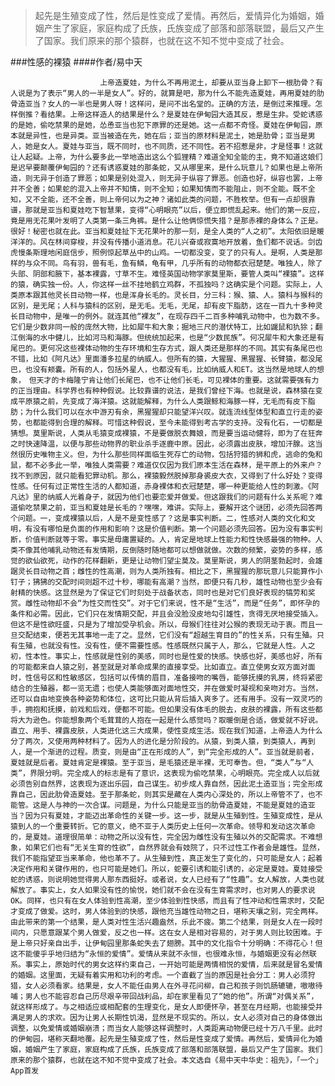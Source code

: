 > 起先是生殖变成了性，然后是性变成了爱情。再然后，爱情异化为婚姻，婚姻产生了家庭，家庭构成了氏族，氏族变成了部落和部落联盟，最后又产生了国家。我们原来的那个猿群，也就在这不知不觉中变成了社会。

###性感的裸猿
####作者/易中天

						上帝造夏娃，为什么不再用泥土，却要从亚当身上卸下一根肋骨？有人说是为了表示“男人的一半是女人”。好的，就算是吧，那为什么不能先造夏娃，再用夏娃的肋骨造亚当？女人的一半也是男人呀！这样问，是问不出名堂的。正确的方法，是倒过来推理。怎样倒推？看结果。上帝这样造人的结果是什么？是夏娃在伊甸园大造其反，惹是生非。受蛇诱惑的是她，偷吃禁果的是她，怂恿亚当也犯下原罪的还是她。这一点都不奇怪。夏娃在伊甸园，原本就是异性，也是异类。亚当被造在先，她在后；亚当的原材料是泥土，她是肋骨；亚当是男人，她是女人。夏娃与亚当，既不同时，也不同质，还不同性。若不招惹是非，才是怪事！这就让人起疑。上帝，为什么要多此一举地造出这么个狐狸精？难道全知全能的主，竟不知道这娘们是迟早要颠覆伊甸园的？还有诱惑夏娃的那条蛇，又从哪里来，是什么玩意儿？如果也是上帝所造，则无异于创造了罪恶；如果是别处混入，则无异于纵容了罪恶。创造也好，纵容也罢，上帝并不全善；如果蛇的混入上帝并不知情，则不全知；如果知情而不能阻止，则不全能。既不全知，又不全能，还不全善，则上帝何以为之神？诸如此类的问题，不胜枚举。但有一点却很靠谱，那就是亚当和夏娃吃下智慧果，变得“心明眼亮”以后，便立即慌乱起来。他们的第一反应，竟是用无花果叶发明了人类第一条三角裤。是什么让他俩惊慌失措？是那赤裸的身体么？正是。很好！秘密也就在此。亚当和夏娃扯下无花果叶的那一刻，是全人类的“人之初”。太阳依旧是暖洋洋的。风在林间穿梭，并没有传播小道消息。花儿兴奋或寂寞地开放着，鱼们都不说话。剑齿虎慢条斯理地闲庭信步，照例惊起草丛中的山鸡。一切都没变，变了的只有人。是啊，人类是那样的与众不同。鸟有羽，兽有毛，鱼有鳞，龟有甲，几乎所有的动物都衣冠楚楚。唯独人，除了头部、阴部和腋下，基本裸露，寸草不生。难怪英国动物学家莫里斯，要管人类叫“裸猿”。这样的猿，确实独一份。人，你这样一丝不挂地鹤立鸡群，不孤独吗？这确实是个问题。实际上，人类原本跟其他灵长目动物一样，也是浑身长毛的。灵长目，分三科：猴、猿、人。猿科与猴科的区别，是无尾；人科与猿科的区别，是无毛。无毛，无尾，却有皮下脂肪，这在一百九十多种灵长目动物中，是唯一的例外。就连其他“裸友”，在现存四千二百多种哺乳动物中，也为数不多。它们是少数非同一般的庞然大物，比如犀牛和大象；掘地三尺的潜伏特工，比如鼹鼠和犰狳；翻江倒海的水中健儿，比如河马和海豚。但统统加起来，也是“少数民族”。何况犀牛和大象还是有尾巴的。更何况这些裸体动物的生存环境和生存方式，跟人类还是那样的不同。其实有条尾巴也不错，比如《阿凡达》里面潘多拉星的纳威人。但所有的猿，大猩猩、黑猩猩、长臂猿，都没尾巴，也没有颊囊。所有的人，包括外星人，也都没有毛，比如纳威人和ET。这当然是地球人的想象，　但天才的卡梅隆宁肯让他们长尾巴，也不让他们长毛，可见裸体的重要。这就需要强有力的正当理由。科学界也有种种假说。比较靠谱的说法，是我们曾经下海。也就是说，森林猿在变成平原猿之前，先变成了海洋猿。这就能解释，为什么人类跟鲸和海豚一样，无毛而有皮下脂肪；为什么我们可以在水中游刃有余，黑猩猩却只能望洋兴叹。就连流线型体型和直立行走的姿势，也都能得到合理的解释。可惜这种假说，至今未能得到考古学的支持。没有化石，一切都是猜想。莫里斯说，人类从毛猿变成裸猿，不是要做脱衣舞娘，而是要当运动健将，即为了在狂奔之时快速降温，以便与那些动物界的职业杀手逐鹿中原。因此，必须露出皮肤，增加汗腺。这当然很历史唯物主义。但，为什么那些同样面临生死存亡的动物，包括狩猎的狮和虎，逃命的兔和鼠，都不必多此一举，唯独人类需要？难道仅仅因为我们原本生活在森林，是平原上的外来户？找不到原因，就只能看犯罪动机。那么，裸猿毅然脱掉那身裘皮大衣，又得到了什么好处？变得性感。任何有过正常性生活的人都知道，赤身裸体和衣冠楚楚，哪一种更能给人性的刺激。《阿凡达》里的纳威人光着身子，就因为他们也要恋爱并做爱。但这跟我们的问题有什么关系呢？难道偷吃禁果之前，亚当和夏娃是长毛的？嘿嘿，难讲。实际上，要解开这个谜团，必须先回答两个问题。一，变成裸猿以后，人是不是变性感了？这是事实判断。二，性感对人类的文化和文明，有没有哪怕是负面的作用和影响？这是价值判断。第一个问题必须先回答。因为没有事实判断，价值判断就等于零。事实是毋庸置疑的。人，肯定是地球上性能力和性快感最强的物种。人类不像其他哺乳动物还有发情期，反倒随时随地都可以想做就做。次数的频繁，姿势的多样，感觉的欲仙欲死，动作的花样翻新，更是让动物们望尘莫及。莫里斯说，男人的阴茎勃起时，会雄踞灵长目动物之首；雌性的性高潮，则为人类所独有。相比之下，黑猩猩的那玩意儿只能算作小钉子；狒狒的交配时间则超不过十秒，哪能有高潮？当然，即便只有几秒，雄性动物也至少会有射精的快感。这显然是为了保证它们时刻处于战备状态，同时也是对它们良好表现的犒劳和奖赏。雌性动物却不会“为性交而性交”。对于它们来说，性不是“生活”，而是“任务”，即怀孕的条件和必需。因此，它们只在发情期交配，并且会没脸没皮地勾引雄性，贪得无厌地接受插入。但这不是性欲旺盛，只是为了增加受孕机会。所以，母猴们往往对公猴的表现无动于衷。而且一旦交配结束，便若无其事地一走了之。显然，它们没有“超越生育目的”的性关系，只有生殖。只有生殖，也就没有性。没有性，便不需要性感。性感既然只属于人，那么，它就是人性。人之初，性本性。事实上，性感就是性别的美感，同时也是性爱的快感。快感也好，美感也好，所有的可能都来自人猿之别，甚至就是对革命成果的直接享受。比如直立。直立使男女双方面对面时，性信号区和性敏感区，包括可以传情的眉目，准备接吻的嘴唇，能够抚摸的乳房，终将紧密结合的生殖器，都一览无遗；也使人类能够面对面地性交，并在做爱时凝视和亲吻对方。当然，还可以自由地变换各种姿势和体位，这可比只能从背后插入爽多了。还有用手。没有一双灵巧的手，拥抱和抚摸，前戏和后戏，便都不可能。但如果没有体毛的脱去，皮肤的裸露，所有这些都将大为逊色。你能想象两个毛茸茸的人抱在一起是什么感觉吗？取暖倒是合适，做爱就不好说。直立、用手、裸露皮肤，人类进化这三大成果，使性变成生活。现在我们知道，上帝造人为什么分了两次，又使用两种材料了。因为人的进化是分阶段的。从猿，到类人猿，到类猿人，再到人，是一个渐进的过程。质变，则是由“正在形成的人”，到“完全形成的人”。亚当就是前者，夏娃就是后者。夏娃肯定是裸猿。至于亚当，是毛猿还是半裸，无可奉告。但，“类人”与“人类”，界限分明。完全成人的标志是有了意识，这表现为偷吃禁果，心明眼亮。完全成人以后就必须告别自然界，这表现为逐出乐园，自己谋生。初步成人靠自然，因此泥土造亚当；完全形成靠自己，因此肋骨造夏娃。至于那条蛇，则其实是藏在人类内心深处的，所以上帝管不了，也不能管。这是人与神的一次合谋。问题是，为什么只能是亚当的肋骨造夏娃，不能是夏娃的造亚当？因为只有夏娃，才能迈出革命性的关键一步。这一步，就是从生殖到性。生殖变成性，是从猿到人的一个重要转折。它的意义，绝不亚于人类历史上任何一次革命。领导和发动这次革命的，是夏娃。道理很简单：动物之所以没有性，完全因为雌性没有生殖以外的交配需求。不难想象，如果它们也有“无关生育的性欲”，自然界就会有妓院了，只不过性工作者会是雄性。显然，我们不能指望亚当来革命，他也革不了。从生殖到性，真正发生了变化的，只可能是女人；起着决定作用和关键作用的，也只可能是她们。所以，蛇要引诱和能引诱的，必定是夏娃。夏娃接受蛇的诱惑，则说明她觉得男人那东西挺好。或者说，女人已经有了“性趣”。女人解放，人类也就解放了。事实上，女人如果没有性的愉悦，她们就不会在没有生育需求时，也对男人的要求说OK。同样，也只有在女人体验到性高潮，至少体验到性快感，而且有了性冲动和性需求时，交配才变成了做爱。这时，男人体验到的快感，跟他充当雄性动物之日，堪称天壤之别，完全两样。由此带来的第一个结果，是人类对性生活兴趣盎然，乐此不疲。第二个结果，则是女人在一段时间内，只愿意跟某个男人做爱，反之也一样。这在女人是相对容易的，对于男人则比较困难。于是上帝只好亲自出手，让伊甸园里那条蛇失去了翅膀。其中的文化指令十分明确：不得花心！但这不能傻乎乎地归结为“永恒的爱情”。爱情从来就不永恒，也很难永恒，与婚姻更没有必然联系。事实上，原始时代的男女这样约束自己，一开始可能是两情相悦的爱情，后来就是冒名爱情的婚姻。这里面，无疑有着实用和功利的考虑。一个直截了当的原因是社会分工：男人必须狩猎，女人必须看家。结果是，女人不能任由男人在外寻花问柳，自己和孩子则饥肠辘辘，嗷嗷待哺；男人也不能容忍自己历尽艰辛带回战利品，却在家里看见了“她的他”。所谓“对偶关系”，就这样形成了。与之相适应或相配套的生理变化，是女人即便怀孕，甚至在月经期，也能接受并满足男人的求欢。因为让男人长期性饥渴，显然是不现实的。所以，女人必须对自己的身体做出调整，以免爱情或婚姻崩溃；而当女人能够这样调整时，人类距离动物便已经十万八千里。此时的伊甸园，堪称天翻地覆。起先是生殖变成了性，然后是性变成了爱情。再然后，爱情异化为婚姻，婚姻产生了家庭，家庭构成了氏族，氏族变成了部落和部落联盟，最后又产生了国家。我们原来的那个猿群，也就在这不知不觉中变成了社会。本文选自《易中天中华史：祖先》，「一个」App首发 